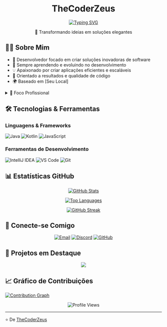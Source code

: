 <div align="center">
  <h1>TheCoderZeus</h1>
  
  [![Typing SVG](https://readme-typing-svg.herokuapp.com/?lines=Software+Developer;Problem+Solver;Innovation+Enthusiast&center=true&width=400&height=50)](https://git.io/typing-svg)
  
  <p>🚀 Transformando ideias em soluções elegantes</p>
</div>

## 👨‍💻 Sobre Mim

- 🔭 Desenvolvedor focado em criar soluções inovadoras de software
- 🌱 Sempre aprendendo e evoluindo no desenvolvimento
- 💡 Apaixonado por criar aplicações eficientes e escaláveis
- 🎯 Orientado a resultados e qualidade de código
- 🌍 Baseado em [Seu Local] <!-- Atualize aqui se desejar -->

<details>
<summary>🎯 Foco Profissional</summary>

- Backend Development
- Mobile Development
- Software Architecture
- Clean Code Practices
</details>

## 🛠️ Tecnologias & Ferramentas

### Linguagens & Frameworks
![Java](https://img.shields.io/badge/Java-%23ED8B00.svg?style=for-the-badge&logo=java&logoColor=white)
![Kotlin](https://img.shields.io/badge/Kotlin-%237F52FF.svg?style=for-the-badge&logo=kotlin&logoColor=white)
![JavaScript](https://img.shields.io/badge/JavaScript-%23323330.svg?style=for-the-badge&logo=javascript&logoColor=%23F7DF1E)

### Ferramentas de Desenvolvimento
![IntelliJ IDEA](https://img.shields.io/badge/IntelliJ_IDEA-%23000000.svg?style=for-the-badge&logo=intellij-idea&logoColor=white)
![VS Code](https://img.shields.io/badge/VS_Code-%23007ACC.svg?style=for-the-badge&logo=visual-studio-code&logoColor=white)
![Git](https://img.shields.io/badge/Git-%23F05032.svg?style=for-the-badge&logo=git&logoColor=white)

## 📊 Estatísticas GitHub

<div align="center">

[![GitHub Stats](https://github-readme-stats.vercel.app/api?username=TheCoderZeus&show_icons=true&theme=dracula&include_all_commits=true&count_private=true&hide_border=true)](https://github.com/TheCoderZeus)

[![Top Languages](https://github-readme-stats.vercel.app/api/top-langs/?username=TheCoderZeus&layout=compact&langs_count=7&theme=dracula&hide_border=true)](https://github.com/TheCoderZeus)

[![GitHub Streak](https://github-readme-streak-stats.herokuapp.com/?user=TheCoderZeus&theme=dracula&hide_border=true)](https://github.com/TheCoderZeus)

</div>

## 🤝 Conecte-se Comigo

<div align="center">

[![Email](https://img.shields.io/badge/Email-D14836?style=for-the-badge&logo=gmail&logoColor=white)](mailto:seu-email@exemplo.com)
[![Discord](https://img.shields.io/badge/Discord-%237289DA.svg?style=for-the-badge&logo=discord&logoColor=white)](https://discord.com/users/1251620136100560907)
[![GitHub](https://img.shields.io/badge/GitHub-%23121011.svg?style=for-the-badge&logo=github&logoColor=white)](https://github.com/TheCoderZeus)

</div>

## 🎯 Projetos em Destaque

<div align="center">
  <!-- Adicione seus projetos! Exemplo: -->
  <a href="https://github.com/TheCoderZeus/SyntPanel">
    <img src="https://github-readme-stats.vercel.app/api/pin/?username=TheCoderZeus&repo=SyntPanel&theme=dracula" />
  </a>
  <!-- Adicione mais projetos se desejar -->
</div>

## 📈 Gráfico de Contribuições

[![Contribution Graph](https://activity-graph.herokuapp.com/graph?username=TheCoderZeus&theme=dracula&hide_border=true)](https://github.com/TheCoderZeus)

<div align="center">

![Profile Views](https://komarev.com/ghpvc/?username=TheCoderZeus&color=blueviolet&style=flat-square)

</div>

---

⭐️ De [TheCoderZeus](https://github.com/TheCoderZeus)
